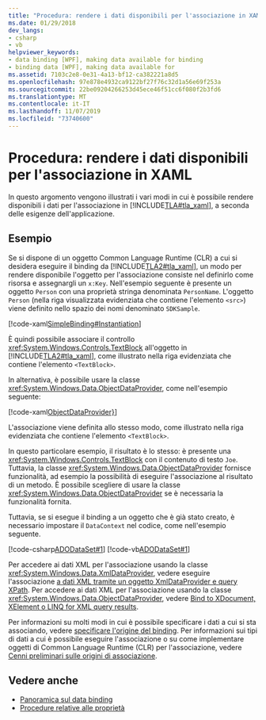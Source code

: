 ```yaml
---
title: "Procedura: rendere i dati disponibili per l'associazione in XAML"
ms.date: 01/29/2018
dev_langs:
- csharp
- vb
helpviewer_keywords:
- data binding [WPF], making data available for binding
- binding data [WPF], making data available for
ms.assetid: 7103c2e8-0e31-4a13-bf12-ca382221a8d5
ms.openlocfilehash: 97e878e4932ca9122bf27f76c32d1a56e69f253a
ms.sourcegitcommit: 22be09204266253d45ece46f51cc6f080f2b3fd6
ms.translationtype: MT
ms.contentlocale: it-IT
ms.lasthandoff: 11/07/2019
ms.locfileid: "73740600"
---
```

# <a name="how-to-make-data-available-for-binding-in-xaml"></a>Procedura: rendere i dati disponibili per l'associazione in XAML
In questo argomento vengono illustrati i vari modi in cui è possibile rendere disponibili i dati per l'associazione in [!INCLUDE[TLA#tla_xaml](../../../../includes/tlasharptla-xaml-md.md)], a seconda delle esigenze dell'applicazione.  
  
## <a name="example"></a>Esempio  
 Se si dispone di un oggetto Common Language Runtime (CLR) a cui si desidera eseguire il binding da [!INCLUDE[TLA2#tla_xaml](../../../../includes/tla2sharptla-xaml-md.md)], un modo per rendere disponibile l'oggetto per l'associazione consiste nel definirlo come risorsa e assegnargli un `x:Key`. Nell'esempio seguente è presente un oggetto `Person` con una proprietà stringa denominata `PersonName`. L'oggetto `Person` (nella riga visualizzata evidenziata che contiene l'elemento `<src>`) viene definito nello spazio dei nomi denominato `SDKSample`.  
  
 [!code-xaml[SimpleBinding#Instantiation](~/samples/snippets/csharp/VS_Snippets_Wpf/SimpleBinding/CSharp/Page1.xaml?highlight=9,37)]  
  
 È quindi possibile associare il controllo <xref:System.Windows.Controls.TextBlock> all'oggetto in [!INCLUDE[TLA2#tla_xaml](../../../../includes/tla2sharptla-xaml-md.md)], come illustrato nella riga evidenziata che contiene l'elemento `<TextBlock>`. 
  
 In alternativa, è possibile usare la classe <xref:System.Windows.Data.ObjectDataProvider>, come nell'esempio seguente:  
  
 [!code-xaml[ObjectDataProvider}](~/samples/snippets/visualbasic/VS_Snippets_Wpf/SimpleBinding/VisualBasic/Page1.xaml?highlight=10-14,42)]  
  
 L'associazione viene definita allo stesso modo, come illustrato nella riga evidenziata che contiene l'elemento `<TextBlock>`.  
  
 In questo particolare esempio, il risultato è lo stesso: è presente una <xref:System.Windows.Controls.TextBlock> con il contenuto di testo `Joe`. Tuttavia, la classe <xref:System.Windows.Data.ObjectDataProvider> fornisce funzionalità, ad esempio la possibilità di eseguire l'associazione al risultato di un metodo. È possibile scegliere di usare la classe <xref:System.Windows.Data.ObjectDataProvider> se è necessaria la funzionalità fornita.  
  
 Tuttavia, se si esegue il binding a un oggetto che è già stato creato, è necessario impostare il `DataContext` nel codice, come nell'esempio seguente.  
  
 [!code-csharp[ADODataSet#1](~/samples/snippets/csharp/VS_Snippets_Wpf/ADODataSet/CSharp/Window1.xaml.cs#1)]
 [!code-vb[ADODataSet#1](~/samples/snippets/visualbasic/VS_Snippets_Wpf/ADODataSet/VisualBasic/Window1.xaml.vb#1)]  
  
 Per accedere ai dati XML per l'associazione usando la classe <xref:System.Windows.Data.XmlDataProvider>, vedere eseguire l'associazione [a dati XML tramite un oggetto XmlDataProvider e query XPath](how-to-bind-to-xml-data-using-an-xmldataprovider-and-xpath-queries.md). Per accedere ai dati XML per l'associazione usando la classe <xref:System.Windows.Data.ObjectDataProvider>, vedere [Bind to XDocument, XElement o LINQ for XML query results](how-to-bind-to-xdocument-xelement-or-linq-for-xml-query-results.md).  
  
 Per informazioni su molti modi in cui è possibile specificare i dati a cui si sta associando, vedere [specificare l'origine del binding](how-to-specify-the-binding-source.md). Per informazioni sui tipi di dati a cui è possibile eseguire l'associazione o su come implementare oggetti di Common Language Runtime (CLR) per l'associazione, vedere [Cenni preliminari sulle origini di associazione](binding-sources-overview.md).  
  
## <a name="see-also"></a>Vedere anche

- [Panoramica sul data binding](../../../desktop-wpf/data/data-binding-overview.md)
- [Procedure relative alle proprietà](data-binding-how-to-topics.md)
